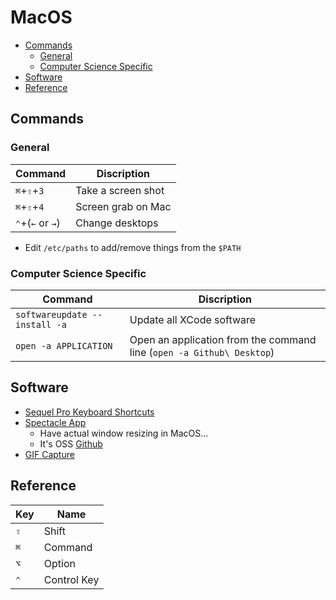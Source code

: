 # MacOS

<!-- TOC depthFrom:2 -->

- [Commands](#commands)
    - [General](#general)
    - [Computer Science Specific](#computer-science-specific)
- [Software](#software)
- [Reference](#reference)

<!-- /TOC -->

## Commands

### General

Command | Discription
--- | ---
`⌘`+`⇧`+`3` | Take a screen shot
`⌘`+`⇧`+`4` | Screen grab on Mac
`⌃`+(`←` or `→`) | Change desktops

- Edit `/etc/paths` to add/remove things from the `$PATH`

### Computer Science Specific

Command | Discription
--- | ---
`softwareupdate --install -a` | Update all XCode software
`open -a APPLICATION`       | Open an application from the command line (`open -a Github\ Desktop`)

## Software

- [Sequel Pro Keyboard Shortcuts](https://sequelpro.com/docs/get-started/keyboard-shortcuts)
- [Spectacle App](https://www.spectacleapp.com/)
    - Have actual window resizing in MacOS...
    - It's OSS [Github](https://github.com/eczarny/spectacle)
- [GIF Capture](https://www.cockos.com/licecap/)

## Reference

Key | Name
--- | ---
`⇧` | Shift
`⌘` | Command
`⌥` | Option
`⌃` | Control Key
